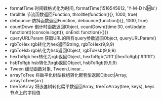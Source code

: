 * formatTime 时间戳格式化为时间, formatTime(1516545612, 'Y-M-D h:m:s')
* throlltle 节流函数返回Function, throlltle(function(){}, 1000, true)
* debounce 防抖函数返回Function, debounce(function(){}, 1000, true)
* countDown 倒计时函数返回Object, countDown({time:30, onUpdate: function(t){console.log(t)}, onEnd: function(){}})
* queryURLParam 获取URL的所有query参数返回Object, queryURLParam()
* rgbToHex rgb转化为hex返回String, rgbToHex(9,9,9)
* rgbToHsb rgb转化为hsb返回Object, rgbToHsb(9,9,9)
* hexToRgb hex转化为rgb返回Object, hexToRgb('#fff')|hexToRgb('#ffffff')
* hsbToRgb hsb转化为rgb返回Object, hsbToRgb(9,9,9)
* Tween 缓动函数对象, Tween.Linear...
* arrayToTree 将扁平化树型数组转化嵌套型返回Ojbect|Array, arrayToTree(arr)
* treeToArray 将嵌套树转化扁平数返回Array, treeToArray(tree, keys), keys节点上的字段值